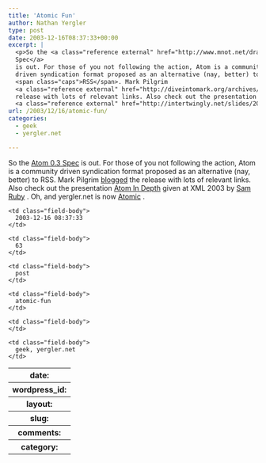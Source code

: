 ```yaml
---
title: 'Atomic Fun'
author: Nathan Yergler
type: post
date: 2003-12-16T08:37:33+00:00
excerpt: |
  <p>So the <a class="reference external" href="http://www.mnot.net/drafts/draft-nottingham-atom-format-02.html">Atom 0.3
  Spec</a>
  is out. For those of you not following the action, Atom is a community
  driven syndication format proposed as an alternative (nay, better) to
  <span class="caps">RSS</span>. Mark Pilgrim
  <a class="reference external" href="http://diveintomark.org/archives/2003/12/13/atom03">blogged</a> the
  release with lots of relevant links. Also check out the presentation
  <a class="reference external" href="http://intertwingly.net/slides/2003/xmlconf/">Atom In Depth</a> given ...</p>
url: /2003/12/16/atomic-fun/
categories:
  - geek
  - yergler.net

---
```

So the [Atom 0.3 Spec][1]  is out. For those of you not following the action, Atom is a community driven syndication format proposed as an alternative (nay, better) to <span class="caps">RSS</span>. Mark Pilgrim [blogged][2]  the release with lots of relevant links. Also check out the presentation [Atom In Depth][3]  given at <span class="caps">XML</span> 2003 by [Sam Ruby][4] . Oh, and yergler.net is now [Atomic][5] .

<table class="docutils field-list" frame="void" rules="none">
  <col class="field-name" /> <col class="field-body" /> <tr class="field">
    <th class="field-name">
      date:
    </th>

    <td class="field-body">
      2003-12-16 08:37:33
    </td>
  </tr>

  <tr class="field">
    <th class="field-name">
      wordpress_id:
    </th>

    <td class="field-body">
      63
    </td>
  </tr>

  <tr class="field">
    <th class="field-name">
      layout:
    </th>

    <td class="field-body">
      post
    </td>
  </tr>

  <tr class="field">
    <th class="field-name">
      slug:
    </th>

    <td class="field-body">
      atomic-fun
    </td>
  </tr>

  <tr class="field">
    <th class="field-name">
      comments:
    </th>

    <td class="field-body">
    </td>
  </tr>

  <tr class="field">
    <th class="field-name">
      category:
    </th>

    <td class="field-body">
      geek, yergler.net
    </td>
  </tr>
</table>

 [1]: http://www.mnot.net/drafts/draft-nottingham-atom-format-02.html
 [2]: http://diveintomark.org/archives/2003/12/13/atom03
 [3]: http://intertwingly.net/slides/2003/xmlconf/
 [4]: http://intertwingly.net
 [5]: /averages/atom.atom